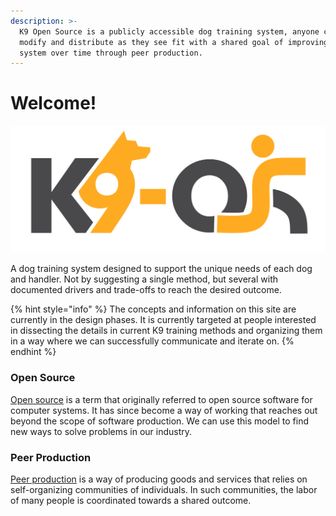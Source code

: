 ```yaml
---
description: >-
  K9 Open Source is a publicly accessible dog training system, anyone can see,
  modify and distribute as they see fit with a shared goal of improving the
  system over time through peer production.
---
```


# Welcome!

![K9 Open Source](.gitbook/assets/k9-os.png)

A dog training system designed to support the unique needs of each dog and handler. Not by suggesting a single method, but several with documented drivers and trade-offs to reach the desired outcome. 

{% hint style="info" %}
The concepts and information on this site are currently in the design phases. It is currently targeted at people interested in dissecting the details in current K9 training methods and organizing them in a way where we can successfully communicate and iterate on.
{% endhint %}

### Open Source

[Open source](https://en.wikipedia.org/wiki/Open_source) is a term that originally referred to open source software for computer systems. It has since become a way of working that reaches out beyond the scope of software production. We can use this model to find new ways to solve problems in our industry.

### Peer Production

[Peer production](https://en.wikipedia.org/wiki/Peer_production) is a way of producing goods and services that relies on self-organizing communities of individuals. In such communities, the labor of many people is coordinated towards a shared outcome.



